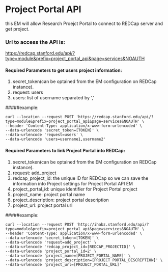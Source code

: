 # Project Portal API
this EM will allow Research Proejct Portal to connect to REDCap server and get project.

### Url to access the API is: 
https://redcap.stanford.edu/api/?type=module&prefix=project_portal_api&page=services&NOAUTH

#### Required Parameters to get users project information:
1. secret_token(can be optained from the EM configuration on REDCap instance).
2. request: users
3. users: list of username separated by ','


#####example: 
```
curl --location --request POST 'https://redcap.stanford.edu/api/?type=module&prefix=project_portal_api&page=services&NOAUTH' \
--header 'Content-Type: application/x-www-form-urlencoded' \
--data-urlencode 'secret_token=[TOKEN]' \
--data-urlencode 'request=users' \
--data-urlencode 'users=username1,username2'
```

#### Required Parameters to link Project Portal into REDCap:
1. secret_token(can be optained from the EM configuration on REDCap instance).
2. request: add_project
3. redcap_project_id: the unique ID for REDCap so we can save the information into Project settings for Project Portal API EM
4. project_portal_id: unique identifier for Project Portal project
5. project_name: project portal name
6. project_description: project portal description
7. project_url: project portal url


#####example: 
```
curl --location --request POST 'http://ihabz.stanford.edu/api/?type=module&prefix=project_portal_api&page=services&NOAUTH' \
--header 'Content-Type: application/x-www-form-urlencoded' \
--data-urlencode 'secret_token=[TOKEN]' \
--data-urlencode 'request=add_project' \
--data-urlencode 'redcap_project_id=[REDCAP_PROJECTID]' \
--data-urlencode 'project_portal_id=2' \
--data-urlencode 'project_name=[PROJECT_PORTAL_NAME]' \
--data-urlencode 'project_description=[PROJECT_PORTAL_DESCRIPTION]' \
--data-urlencode 'project_url=[PROJECT_PORTAL_URL]'
```


